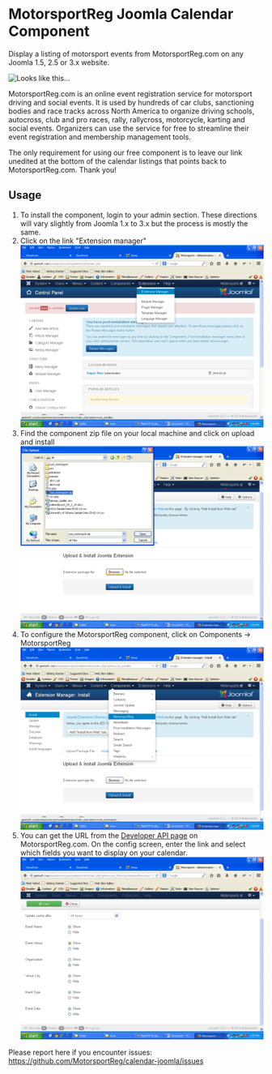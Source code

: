 MotorsportReg Joomla Calendar Component
=======================================

Display a listing of motorsport events from MotorsportReg.com on any Joomla 1.5, 2.5 or 3.x website.  	

![Looks like this...](http://api.motorsportreg.com/wordpress/sampledisplay.png)

MotorsportReg.com is an online event registration service for motorsport driving and social events.  It is used by hundreds of car clubs, sanctioning bodies and race tracks across North America to organize driving schools, autocross, club and pro races, rally, rallycross, motorcycle, karting and social events.  Organizers can use the service for free to streamline their event registration and membership management tools.

The only requirement for using our free component is to leave our link unedited at the bottom of the calendar listings that points back to MotorsportReg.com.  Thank you!

## Usage

1. To install the component, login to your admin section.  These directions will vary slightly from Joomla 1.x to 3.x but the process is mostly the same.
2. Click on the link "Extension manager"
  ![Install](https://raw.githubusercontent.com/MotorsportReg/calendar-joomla/master/assets/install1.png)
3. Find the component zip file on your local machine and click on upload and install
  ![Install](https://raw.githubusercontent.com/MotorsportReg/calendar-joomla/master/assets/install2.png)
4. To configure the MotorsportReg component, click on Components -> MotorsportReg
  ![Install](https://raw.githubusercontent.com/MotorsportReg/calendar-joomla/master/assets/install3.png)
5. You can get the URL from the [Developer API page](https://www.motorsportreg.com/em360/index.cfm/event/profile.api) on MotorsportReg.com.  On the config screen, enter the link and select which fields you want to display on your calendar.
  ![Install](https://raw.githubusercontent.com/MotorsportReg/calendar-joomla/master/assets/install4.png)

Please report here if you encounter issues: https://github.com/MotorsportReg/calendar-joomla/issues 
